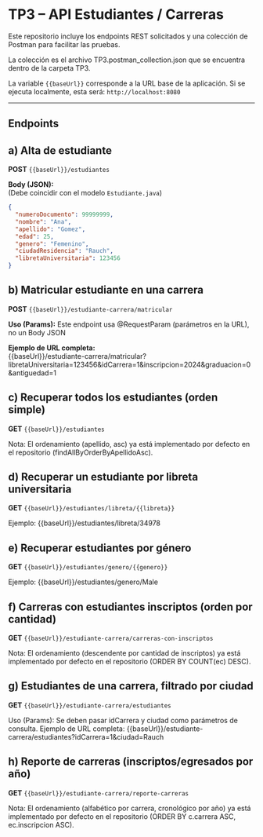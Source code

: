 # TP3 – API Estudiantes / Carreras

Este repositorio incluye los endpoints REST solicitados y una colección de Postman para facilitar las pruebas.

La colección es el archivo TP3.postman_collection.json que se encuentra dentro de la carpeta TP3.

La variable `{{baseUrl}}` corresponde a la URL base de la aplicación. Si se ejecuta localmente, esta será: `http://localhost:8080`

---

## Endpoints

## a) Alta de estudiante

**POST** `{{baseUrl}}/estudiantes`

**Body (JSON):**  
(Debe coincidir con el modelo `Estudiante.java`)
```json
{
  "numeroDocumento": 99999999,
  "nombre": "Ana",
  "apellido": "Gomez",
  "edad": 25,
  "genero": "Femenino",
  "ciudadResidencia": "Rauch",
  "libretaUniversitaria": 123456
}

```

## b) Matricular estudiante en una carrera
**POST** `{{baseUrl}}/estudiante-carrera/matricular`

**Uso (Params):** Este endpoint usa @RequestParam (parámetros en la URL), no un Body JSON

**Ejemplo de URL completa:**  
{{baseUrl}}/estudiante-carrera/matricular?libretaUniversitaria=123456&idCarrera=1&inscripcion=2024&graduacion=0&antiguedad=1


## c) Recuperar todos los estudiantes (orden simple)
**GET** `{{baseUrl}}/estudiantes`

Nota: El ordenamiento (apellido, asc) ya está implementado por defecto en el repositorio (findAllByOrderByApellidoAsc).

## d) Recuperar un estudiante por libreta universitaria
**GET** `{{baseUrl}}/estudiantes/libreta/{{libreta}}`

Ejemplo: {{baseUrl}}/estudiantes/libreta/34978

## e) Recuperar estudiantes por género
**GET** `{{baseUrl}}/estudiantes/genero/{{genero}}`

Ejemplo: {{baseUrl}}/estudiantes/genero/Male

## f) Carreras con estudiantes inscriptos (orden por cantidad)
**GET** `{{baseUrl}}/estudiante-carrera/carreras-con-inscriptos`

Nota: El ordenamiento (descendente por cantidad de inscriptos) ya está implementado por defecto en el repositorio (ORDER BY COUNT(ec) DESC).

## g) Estudiantes de una carrera, filtrado por ciudad
**GET** `{{baseUrl}}/estudiante-carrera/estudiantes`

Uso (Params): Se deben pasar idCarrera y ciudad como parámetros de consulta.
Ejemplo de URL completa: {{baseUrl}}/estudiante-carrera/estudiantes?idCarrera=1&ciudad=Rauch

## h) Reporte de carreras (inscriptos/egresados por año)
**GET** `{{baseUrl}}/estudiante-carrera/reporte-carreras`

Nota: El ordenamiento (alfabético por carrera, cronológico por año) ya está implementado por defecto en el repositorio (ORDER BY c.carrera ASC, ec.inscripcion ASC).
